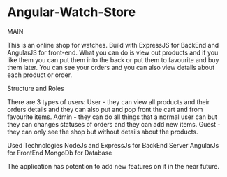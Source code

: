 # Angular-Watch-Store

MAIN

This is an online shop for watches. Build with ExpressJS for BackEnd and AngularJS for front-end.
What you can do is view out products and if you like them you can put them into the back or put them to favourite and buy them later.
You can see your orders and you can also view details about each product or order.


Structure and Roles

There are 3 types of users:
User - they can view all products and their orders details and they can also put and pop front the cart and from favourite items.
Admin - they can do all things that a normal user can but they can changes statuses of orders and they can add new items.
Guest - they can only see the shop but without details about the products.

Used Technologies
NodeJs and ExpressJs for BackEnd Server
AngularJs for FrontEnd 
MongoDb for Database

The application has potention to add new features on it in the near future.
